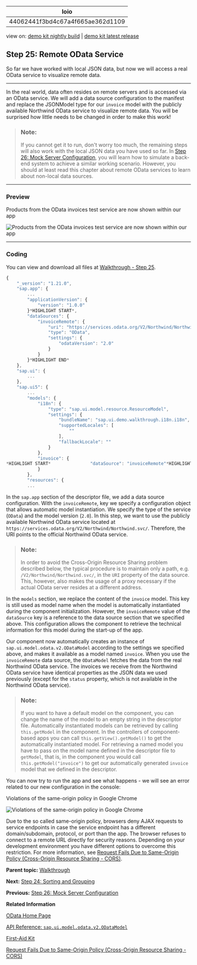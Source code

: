 <!-- loio44062441f3bd4c67a4f665ae362d1109 -->

| loio |
| -----|
| 44062441f3bd4c67a4f665ae362d1109 |

<div id="loio">

view on: [demo kit nightly build](https://openui5nightly.hana.ondemand.com/#/topic/44062441f3bd4c67a4f665ae362d1109) | [demo kit latest release](https://openui5.hana.ondemand.com/#/topic/44062441f3bd4c67a4f665ae362d1109)</div>

## Step 25: Remote OData Service

So far we have worked with local JSON data, but now we will access a real OData service to visualize remote data.

***

In the real world, data often resides on remote servers and is accessed via an OData service. We will add a data source configuration to the manifest and replace the JSONModel type for our `invoice` model with the publicly available Northwind OData service to visualize remote data. You will be surprised how little needs to be changed in order to make this work!

> ### Note:  
> If you cannot get it to run, don't worry too much, the remaining steps will also work with the local JSON data you have used so far. In [Step 26: Mock Server Configuration](Step_26_Mock_Server_Configuration_bae9d90.md), you will learn how to simulate a back-end system to achieve a similar working scenario. However, you should at least read this chapter about remote OData services to learn about non-local data sources.

***

### Preview

   
  
<a name="loio44062441f3bd4c67a4f665ae362d1109__fig_r1j_pst_mr"/>Products from the OData invoices test service are now shown within our app

 ![](loio99a649180be34423b9c6ba8379b26098_HiRes.png "Products from the OData invoices test service are now shown within our
					app") 

***

### Coding

You can view and download all files at [Walkthrough - Step 25](https://openui5.hana.ondemand.com/explored.html#/sample/sap.m.tutorial.walkthrough.25/preview).

``` js
{
	"_version": "1.21.0",
	"sap.app": {
		...
		"applicationVersion": {
			"version": "1.0.0"
		}*HIGHLIGHT START*,
		"dataSources": {
			"invoiceRemote": {
				"uri": "https://services.odata.org/V2/Northwind/Northwind.svc/",
				"type": "OData",
				"settings": {
					"odataVersion": "2.0"
				}
			}
		}*HIGHLIGHT END*
	},
	"sap.ui": {
		...
	},
	"sap.ui5": {
		...
		"models": {
			"i18n": {
				"type": "sap.ui.model.resource.ResourceModel",
				"settings": {
					"bundleName": "sap.ui.demo.walkthrough.i18n.i18n",
					"supportedLocales": [
						""
					],
					"fallbackLocale": ""
				}
			},
			"invoice": {
*HIGHLIGHT START*				"dataSource": "invoiceRemote"*HIGHLIGHT END*
			}
		},
		"resources": {
		...
```

In the `sap.app` section of the descriptor file, we add a data source configuration. With the `invoiceRemote`, key we specify a configuration object that allows automatic model instantiation. We specify the type of the service \(`OData`\) and the model version \(`2.0`\). In this step, we want to use the publicly available Northwind OData service located at `https://services.odata.org/V2/Northwind/Northwind.svc/`. Therefore, the URI points to the official Northwind OData service.

> ### Note:  
> In order to avoid the Cross-Origin Resource Sharing problem described below, the typical procedure is to maintain only a path, e.g. `/V2/Northwind/Northwind.svc/`, in the `URI` property of the data source. This, however, also makes the usage of a proxy necessary if the actual OData server resides at a different address.

In the `models` section, we replace the content of the `invoice` model. This key is still used as model name when the model is automatically instantiated during the component initialization. However, the `invoiceRemote` value of the `dataSource` key is a reference to the data source section that we specified above. This configuration allows the component to retrieve the technical information for this model during the start-up of the app.

Our component now automatically creates an instance of `sap.ui.model.odata.v2.ODataModel` according to the settings we specified above, and makes it available as a model named `invoice`. When you use the `invoiceRemote` data source, the `ODataModel` fetches the data from the real Northwind OData service. The invoices we receive from the Northwind OData service have identical properties as the JSON data we used previously \(except for the `status` property, which is not available in the Northwind OData service\).

> ### Note:  
> If you want to have a default model on the component, you can change the name of the model to an empty string in the descriptor file. Automatically instantiated models can be retrieved by calling `this.getModel` in the component. In the controllers of component-based apps you can call `this.getView().getModel()` to get the automatically instantiated model. For retrieving a named model you have to pass on the model name defined in the descriptor file to `getModel`, that is, in the component you would call `this.getModel("invoice")` to get our automatically generated `invoice` model that we defined in the descriptor.

You can now try to run the app and see what happens - we will see an error related to our new configuration in the console:

   
  
<a name="loio44062441f3bd4c67a4f665ae362d1109__fig_jyf_f1k_c5"/>Violations of the same-origin policy in Google Chrome

 ![](loio2c36d72282e34903a97197783fe92122_HiRes.png "Violations of the same-origin policy in Google Chrome") 

Due to the so called same-origin policy, browsers deny AJAX requests to service endpoints in case the service endpoint has a different domain/subdomain, protocol, or port than the app. The browser refuses to connect to a remote URL directly for security reasons. Depending on your development environment you have different options to overcome this restriction. For more information, see [Request Fails Due to Same-Origin Policy \(Cross-Origin Resource Sharing - CORS\)](Request_Fails_Due_to_Same_Origin_Policy_Cross_Origin_Resource_Sharing_CORS_5bb388f.md).

**Parent topic:** [Walkthrough](Walkthrough_3da5f4b.md "In this tutorial we will introduce you to all major development paradigms of OpenUI5.")

**Next:** [Step 24: Sorting and Grouping](Step_24_Sorting_and_Grouping_c4b2a32.md "To make our list of invoices even more user-friendly, we sort it alphabetically instead of just showing the order from the data model. Additionally, we introduce groups and add the company that ships the products so that the data is easier to consume.")

**Previous:** [Step 26: Mock Server Configuration](Step_26_Mock_Server_Configuration_bae9d90.md "We just ran our app against a real service, but for developing and testing our app we do not want to rely on the availability of the “real” service or put additional load on the system where the data service is located.")

**Related Information**  


[OData Home Page](http://www.odata.org/)

[API Reference: `sap.ui.model.odata.v2.ODataModel`](https://openui5.hana.ondemand.com/#docs/api/symbols/sap.ui.model.odata.v2.ODataModel.html)

[First-Aid Kit](First_Aid_Kit_dfe4f79.md "This section contains the most common issues that you might face when developing OpenUI5 apps and how to solve them.")

[Request Fails Due to Same-Origin Policy \(Cross-Origin Resource Sharing - CORS\)](Request_Fails_Due_to_Same_Origin_Policy_Cross_Origin_Resource_Sharing_CORS_5bb388f.md)

